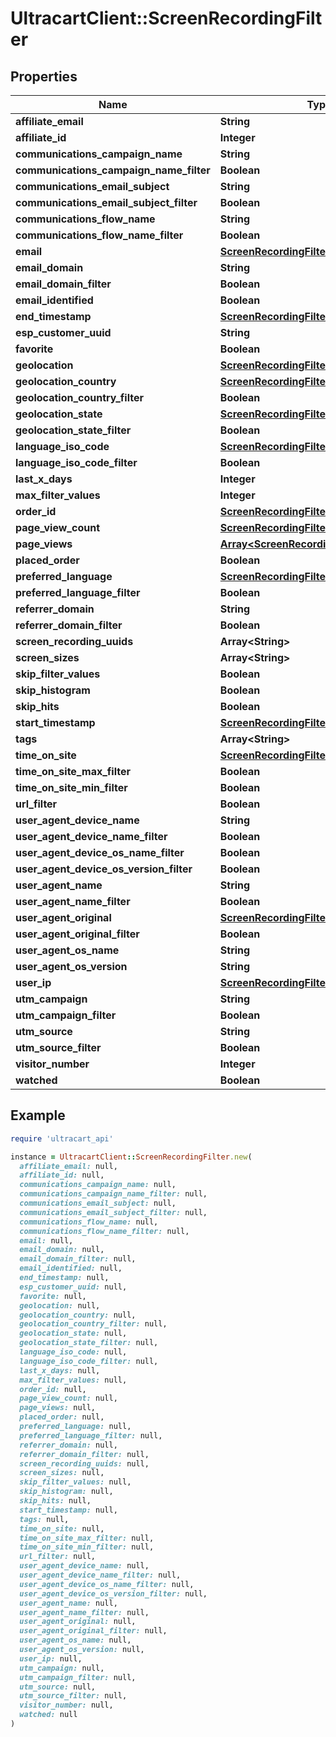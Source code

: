 # UltracartClient::ScreenRecordingFilter

## Properties

| Name | Type | Description | Notes |
| ---- | ---- | ----------- | ----- |
| **affiliate_email** | **String** |  | [optional] |
| **affiliate_id** | **Integer** |  | [optional] |
| **communications_campaign_name** | **String** |  | [optional] |
| **communications_campaign_name_filter** | **Boolean** |  | [optional] |
| **communications_email_subject** | **String** |  | [optional] |
| **communications_email_subject_filter** | **Boolean** |  | [optional] |
| **communications_flow_name** | **String** |  | [optional] |
| **communications_flow_name_filter** | **Boolean** |  | [optional] |
| **email** | [**ScreenRecordingFilterStringSearch**](ScreenRecordingFilterStringSearch.md) |  | [optional] |
| **email_domain** | **String** |  | [optional] |
| **email_domain_filter** | **Boolean** |  | [optional] |
| **email_identified** | **Boolean** |  | [optional] |
| **end_timestamp** | [**ScreenRecordingFilterRangeDate**](ScreenRecordingFilterRangeDate.md) |  | [optional] |
| **esp_customer_uuid** | **String** |  | [optional] |
| **favorite** | **Boolean** |  | [optional] |
| **geolocation** | [**ScreenRecordingFilterGeoDistance**](ScreenRecordingFilterGeoDistance.md) |  | [optional] |
| **geolocation_country** | [**ScreenRecordingFilterStringSearch**](ScreenRecordingFilterStringSearch.md) |  | [optional] |
| **geolocation_country_filter** | **Boolean** |  | [optional] |
| **geolocation_state** | [**ScreenRecordingFilterStringSearch**](ScreenRecordingFilterStringSearch.md) |  | [optional] |
| **geolocation_state_filter** | **Boolean** |  | [optional] |
| **language_iso_code** | [**ScreenRecordingFilterStringSearch**](ScreenRecordingFilterStringSearch.md) |  | [optional] |
| **language_iso_code_filter** | **Boolean** |  | [optional] |
| **last_x_days** | **Integer** |  | [optional] |
| **max_filter_values** | **Integer** |  | [optional] |
| **order_id** | [**ScreenRecordingFilterStringSearch**](ScreenRecordingFilterStringSearch.md) |  | [optional] |
| **page_view_count** | [**ScreenRecordingFilterRangeInteger**](ScreenRecordingFilterRangeInteger.md) |  | [optional] |
| **page_views** | [**Array&lt;ScreenRecordingFilterPageView&gt;**](ScreenRecordingFilterPageView.md) |  | [optional] |
| **placed_order** | **Boolean** |  | [optional] |
| **preferred_language** | [**ScreenRecordingFilterStringSearch**](ScreenRecordingFilterStringSearch.md) |  | [optional] |
| **preferred_language_filter** | **Boolean** |  | [optional] |
| **referrer_domain** | **String** |  | [optional] |
| **referrer_domain_filter** | **Boolean** |  | [optional] |
| **screen_recording_uuids** | **Array&lt;String&gt;** |  | [optional] |
| **screen_sizes** | **Array&lt;String&gt;** |  | [optional] |
| **skip_filter_values** | **Boolean** |  | [optional] |
| **skip_histogram** | **Boolean** |  | [optional] |
| **skip_hits** | **Boolean** |  | [optional] |
| **start_timestamp** | [**ScreenRecordingFilterRangeDate**](ScreenRecordingFilterRangeDate.md) |  | [optional] |
| **tags** | **Array&lt;String&gt;** |  | [optional] |
| **time_on_site** | [**ScreenRecordingFilterRangeInteger**](ScreenRecordingFilterRangeInteger.md) |  | [optional] |
| **time_on_site_max_filter** | **Boolean** |  | [optional] |
| **time_on_site_min_filter** | **Boolean** |  | [optional] |
| **url_filter** | **Boolean** |  | [optional] |
| **user_agent_device_name** | **String** |  | [optional] |
| **user_agent_device_name_filter** | **Boolean** |  | [optional] |
| **user_agent_device_os_name_filter** | **Boolean** |  | [optional] |
| **user_agent_device_os_version_filter** | **Boolean** |  | [optional] |
| **user_agent_name** | **String** |  | [optional] |
| **user_agent_name_filter** | **Boolean** |  | [optional] |
| **user_agent_original** | [**ScreenRecordingFilterStringSearch**](ScreenRecordingFilterStringSearch.md) |  | [optional] |
| **user_agent_original_filter** | **Boolean** |  | [optional] |
| **user_agent_os_name** | **String** |  | [optional] |
| **user_agent_os_version** | **String** |  | [optional] |
| **user_ip** | [**ScreenRecordingFilterIpSearch**](ScreenRecordingFilterIpSearch.md) |  | [optional] |
| **utm_campaign** | **String** |  | [optional] |
| **utm_campaign_filter** | **Boolean** |  | [optional] |
| **utm_source** | **String** |  | [optional] |
| **utm_source_filter** | **Boolean** |  | [optional] |
| **visitor_number** | **Integer** |  | [optional] |
| **watched** | **Boolean** |  | [optional] |

## Example

```ruby
require 'ultracart_api'

instance = UltracartClient::ScreenRecordingFilter.new(
  affiliate_email: null,
  affiliate_id: null,
  communications_campaign_name: null,
  communications_campaign_name_filter: null,
  communications_email_subject: null,
  communications_email_subject_filter: null,
  communications_flow_name: null,
  communications_flow_name_filter: null,
  email: null,
  email_domain: null,
  email_domain_filter: null,
  email_identified: null,
  end_timestamp: null,
  esp_customer_uuid: null,
  favorite: null,
  geolocation: null,
  geolocation_country: null,
  geolocation_country_filter: null,
  geolocation_state: null,
  geolocation_state_filter: null,
  language_iso_code: null,
  language_iso_code_filter: null,
  last_x_days: null,
  max_filter_values: null,
  order_id: null,
  page_view_count: null,
  page_views: null,
  placed_order: null,
  preferred_language: null,
  preferred_language_filter: null,
  referrer_domain: null,
  referrer_domain_filter: null,
  screen_recording_uuids: null,
  screen_sizes: null,
  skip_filter_values: null,
  skip_histogram: null,
  skip_hits: null,
  start_timestamp: null,
  tags: null,
  time_on_site: null,
  time_on_site_max_filter: null,
  time_on_site_min_filter: null,
  url_filter: null,
  user_agent_device_name: null,
  user_agent_device_name_filter: null,
  user_agent_device_os_name_filter: null,
  user_agent_device_os_version_filter: null,
  user_agent_name: null,
  user_agent_name_filter: null,
  user_agent_original: null,
  user_agent_original_filter: null,
  user_agent_os_name: null,
  user_agent_os_version: null,
  user_ip: null,
  utm_campaign: null,
  utm_campaign_filter: null,
  utm_source: null,
  utm_source_filter: null,
  visitor_number: null,
  watched: null
)
```

